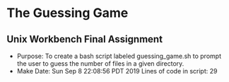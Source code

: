 # The Guessing Game
## Unix Workbench Final Assignment
* Purpose: To create a bash script labeled guessing_game.sh to prompt the user to guess the number of files in a given directory.
* Make Date:
Sun Sep  8 22:08:56 PDT 2019
Lines of code in script:
      29
